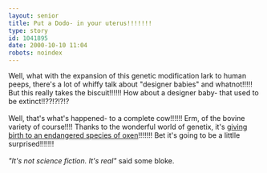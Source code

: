 ```yaml
---
layout: senior
title: Put a Dodo- in your uterus!!!!!!!
type: story
id: 1041895
date: 2000-10-10 11:04
robots: noindex
---
```

Well, what with the expansion of this genetic modification lark to human peeps, there's a lot of whiffy talk about "designer babies" and whatnot!!!!! But this really takes the biscuit!!!!!! How about a designer baby- that used to be extinct!!??!?!?!?<br/> <br/>Well, that's what's happened- to a complete cow!!!!!! Erm, of the bovine variety of course!!!! Thanks to the wonderful world of genetix, it's <a href="http://washingtonpost.com/ac2/wp-dyn/A54858-2000Sep21?language=printer">giving birth to an endangered species of oxen</a>!!!!!!! Bet it's going to be a littlle surprised!!!!!!!<br/> <br/><i>"It's not science fiction. It's real"</i> said some bloke. 